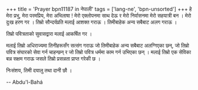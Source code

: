 +++
title = 'Prayer bpn11187 in नेपाली'
tags = ['lang-ne', 'bpn-unsorted']
+++
हे मेरा प्रभु, मेरा परमप्रिय, मेरा अभिलाषा ! मेरो एक्लोपनमा साथ देऊ र मेरो निर्वासनमा मेरो सहयात्री बन । मेरो दुःख हरण गर । तिम्रो सौन्दर्यप्रति मलाई आशक्त गराऊ । तिमीबाहेक अन्य सबैबाट अलग गराऊ । 

तिम्रो पवित्रताको सुवासद्वारा मलाई आकर्षित गर । 

मलाई तिम्रो अधिराज्यमा तिनीहरूसँग सत्संग गराऊ जो तिमीबाहेक अन्य सबैबाट अलग्गिएका छन्, जो तिम्रो पवित्र संघारको सेवा गर्न चाहन्छन् र जो तिम्रो पवित्र धर्ममा काम गर्न उभिएका छन् । मलाई तिम्रो एक सेविका बन्न सक्षम गराऊ जसले  तिम्रो प्रसन्नता प्राप्त गरेकी छ । 

निःसंशय, तिमी दयालु तथा दानी छौ ।

-- Abdu'l-Bahá
